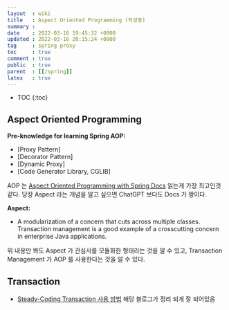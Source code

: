 ```yaml
---
layout  : wiki
title   : Aspect Oriented Programming (작성중)
summary : 
date    : 2022-03-16 19:45:32 +0900
updated : 2022-03-16 20:15:24 +0900
tag     : spring proxy
toc     : true
comment : true
public  : true
parent  : [[/spring]]
latex   : true
---
```

* TOC
{:toc}

## Aspect Oriented Programming

__Pre-knowledge for learning Spring AOP:__
- [Proxy Pattern]
- [Decorator Pattern]
- [Dynamic Proxy]
- [Code Generator Library, CGLIB]

AOP 는 [Aspect Oriented Programming with Spring Docs](https://docs.spring.io/spring-framework/docs/current/reference/html/core.html#aop) 읽는게 가장 최고인것 같다. 당장 Aspect 라는 개념을 알고 싶으면 ChatGPT 보다도 Docs 가 짱이다.

__Aspect:__
- A modularization of a concern that cuts across multiple classes. Transaction management is a good example of a crosscutting concern in enterprise Java applications.

위 내용만 봐도 Aspect 가 관심사를 모듈화한 형태라는 것을 알 수 있고, Transaction Management 가 AOP 를 사용한다는 것을 알 수 있다.

## Transaction

- [Steady-Coding Transaction 사용 방법](https://steady-coding.tistory.com/610) 해당 블로그가 정리 되게 잘 되어있음
